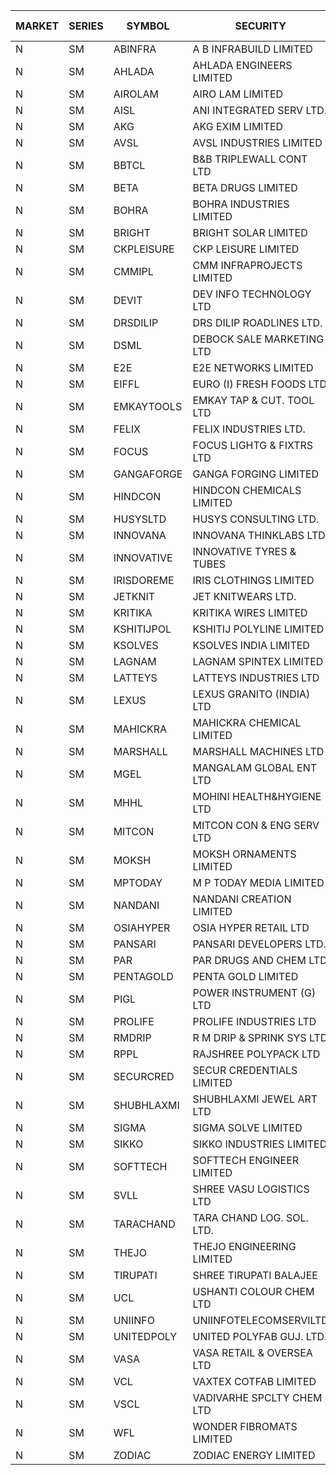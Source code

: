 


| MARKET | SERIES | SYMBOL | SECURITY | PREV CL PR | OPEN PRICE | HIGH PRICE | LOW PRICE | CLOSE PRICE | NET TRDVAL | NET TRDQTY | CORP IND | HI 52 WK | LO 52 WK |
| ----- | ----- | ----- | ----- | ----- | ----- | ----- | ----- | ----- | ----- | ----- | ----- | ----- | ----- |
| N | SM | ABINFRA | A B INFRABUILD LIMITED | 6.50 | 6.20 | 6.20 | 6.20 | 6.20 | 24800.00 | 4000 |  | 12.80 | 6.05 |
| N | SM | AHLADA | AHLADA ENGINEERS LIMITED | 90.90 | 89.90 | 89.95 | 89.75 | 89.85 | 359400.00 | 4000 |  | 93.40 | 36.30 |
| N | SM | AIROLAM | AIRO LAM LIMITED | 25.00 | 26.50 | 27.95 | 26.50 | 27.95 | 163350.00 | 6000 |  | 30.50 | 14.45 |
| N | SM | AISL | ANI INTEGRATED SERV LTD. | 22.15 | 21.50 | 21.50 | 21.50 | 21.50 | 25800.00 | 1200 |  | 28.55 | 14.30 |
| N | SM | AKG | AKG EXIM LIMITED | 62.10 | 60.60 | 60.60 | 60.60 | 60.60 | 775680.00 | 12800 |  | 76.50 | 30.00 |
| N | SM | AVSL | AVSL INDUSTRIES LIMITED | 30.00 | 30.00 | 30.00 | 30.00 | 30.00 | 450000.00 | 15000 |  | 49.50 | 30.00 |
| N | SM | BBTCL | B&B TRIPLEWALL CONT LTD | 45.10 | 45.10 | 48.45 | 44.85 | 47.00 | 2351850.00 | 51000 |  | 48.45 | 27.20 |
| N | SM | BETA | BETA DRUGS LIMITED | 118.95 | 117.00 | 117.00 | 113.55 | 113.55 | 368920.00 | 3200 |  | 140.80 | 37.00 |
| N | SM | BOHRA | BOHRA INDUSTRIES LIMITED | 1.20 | 1.25 | 1.25 | 1.25 | 1.25 | 37500.00 | 30000 |  | 2.50 | .35 |
| N | SM | BRIGHT | BRIGHT SOLAR LIMITED | 7.95 | 8.30 | 8.30 | 8.30 | 8.30 | 199200.00 | 24000 |  | 15.50 | 4.70 |
| N | SM | CKPLEISURE | CKP LEISURE LIMITED | 2.95 | 2.95 | 2.95 | 2.95 | 2.95 | 11800.00 | 4000 |  | 7.55 | 2.75 |
| N | SM | CMMIPL | CMM INFRAPROJECTS LIMITED | 2.85 | 2.85 | 2.85 | 2.85 | 2.85 | 8550.00 | 3000 |  | 9.25 | 2.25 |
| N | SM | DEVIT | DEV INFO TECHNOLOGY LTD | 137.10 | 134.70 | 134.70 | 124.00 | 130.00 | 2335350.00 | 18000 |  | 139.45 | 57.00 |
| N | SM | DRSDILIP | DRS DILIP ROADLINES LTD. | 69.10 | 69.10 | 69.10 | 69.10 | 69.10 | 110560.00 | 1600 |  | 78.00 | 60.00 |
| N | SM | DSML | DEBOCK SALE MARKETING LTD | 16.10 | 15.30 | 15.30 | 15.30 | 15.30 | 91800.00 | 6000 |  | 21.95 | 3.50 |
| N | SM | E2E | E2E NETWORKS LIMITED | 42.55 | 44.65 | 44.65 | 44.65 | 44.65 | 535800.00 | 12000 |  | 57.95 | 13.30 |
| N | SM | EIFFL | EURO (I) FRESH FOODS LTD | 92.00 | 83.00 | 89.00 | 83.00 | 88.50 | 208000.00 | 2400 |  | 118.90 | 71.00 |
| N | SM | EMKAYTOOLS | EMKAY TAP & CUT. TOOL LTD | 98.80 | 103.70 | 103.70 | 103.70 | 103.70 | 62220.00 | 600 |  | 164.75 | 58.65 |
| N | SM | FELIX | FELIX INDUSTRIES LTD. | 37.00 | 35.15 | 35.15 | 35.15 | 35.15 | 140600.00 | 4000 |  | 40.30 | 10.80 |
| N | SM | FOCUS | FOCUS LIGHTG & FIXTRS LTD | 19.80 | 19.05 | 20.75 | 19.00 | 20.75 | 358200.00 | 18000 |  | 35.70 | 15.50 |
| N | SM | GANGAFORGE | GANGA FORGING LIMITED | 21.55 | 21.80 | 21.80 | 20.60 | 20.70 | 503400.00 | 24000 |  | 21.90 | 8.70 |
| N | SM | HINDCON | HINDCON CHEMICALS LIMITED | 25.20 | 26.40 | 26.90 | 26.40 | 26.90 | 319200.00 | 12000 |  | 27.00 | 8.05 |
| N | SM | HUSYSLTD | HUSYS CONSULTING LTD. | 96.50 | 96.00 | 96.00 | 91.70 | 91.70 | 375400.00 | 4000 |  | 131.85 | 20.50 |
| N | SM | INNOVANA | INNOVANA THINKLABS LTD. | 82.95 | 85.00 | 85.00 | 81.00 | 81.00 | 166000.00 | 2000 |  | 301.40 | 70.25 |
| N | SM | INNOVATIVE | INNOVATIVE TYRES & TUBES | 9.45 | 9.80 | 9.90 | 9.70 | 9.90 | 325200.00 | 33000 |  | 13.20 | 5.40 |
| N | SM | IRISDOREME | IRIS CLOTHINGS LIMITED | 47.50 | 49.00 | 49.00 | 49.00 | 49.00 | 548800.00 | 11200 |  | 192.00 | 28.50 |
| N | SM | JETKNIT | JET KNITWEARS LTD. | 19.00 | 19.95 | 19.95 | 19.95 | 19.95 | 29925.00 | 1500 |  | 24.75 | 19.00 |
| N | SM | KRITIKA | KRITIKA WIRES LIMITED | 37.00 | 37.50 | 37.50 | 37.50 | 37.50 | 450000.00 | 12000 |  | 37.50 | 32.00 |
| N | SM | KSHITIJPOL | KSHITIJ POLYLINE LIMITED | 25.10 | 25.00 | 25.20 | 25.00 | 25.10 | 1601200.00 | 64000 |  | 34.10 | 19.20 |
| N | SM | KSOLVES | KSOLVES INDIA LIMITED | 423.00 | 423.00 | 423.00 | 423.00 | 423.00 | 253800.00 | 600 |  | 438.00 | 102.05 |
| N | SM | LAGNAM | LAGNAM SPINTEX LIMITED | 9.50 | 9.05 | 9.05 | 9.05 | 9.05 | 27150.00 | 3000 |  | 12.50 | 6.60 |
| N | SM | LATTEYS | LATTEYS INDUSTRIES LTD | 54.40 | 55.00 | 55.00 | 55.00 | 55.00 | 110000.00 | 2000 |  | 60.80 | 35.20 |
| N | SM | LEXUS | LEXUS GRANITO (INDIA) LTD | 21.70 | 21.55 | 21.55 | 21.50 | 21.50 | 236550.00 | 11000 |  | 21.70 | 4.55 |
| N | SM | MAHICKRA | MAHICKRA CHEMICAL LIMITED | 81.00 | 80.70 | 81.25 | 80.70 | 81.25 | 485625.00 | 6000 |  | 93.50 | 70.00 |
| N | SM | MARSHALL | MARSHALL MACHINES LTD | 13.45 | 14.10 | 14.10 | 13.40 | 14.10 | 3182100.00 | 228000 | XO | 20.80 | 4.85 |
| N | SM | MGEL | MANGALAM GLOBAL ENT LTD | 41.50 | 41.00 | 41.00 | 41.00 | 41.00 | 246000.00 | 6000 |  | 65.10 | 38.00 |
| N | SM | MHHL | MOHINI HEALTH&HYGIENE LTD | 18.00 | 17.10 | 17.10 | 17.10 | 17.10 | 51300.00 | 3000 |  | 23.20 | 11.35 |
| N | SM | MITCON | MITCON CON & ENG SERV LTD | 39.00 | 39.00 | 39.05 | 39.00 | 39.00 | 468100.00 | 12000 |  | 43.00 | 36.50 |
| N | SM | MOKSH | MOKSH ORNAMENTS LIMITED | 29.00 | 29.00 | 29.00 | 29.00 | 29.00 | 87000.00 | 3000 |  | 36.25 | 21.00 |
| N | SM | MPTODAY | M P TODAY MEDIA LIMITED | 12.50 | 13.10 | 13.10 | 13.10 | 13.10 | 26200.00 | 2000 |  | 22.35 | 9.70 |
| N | SM | NANDANI | NANDANI CREATION LIMITED | 12.40 | 12.85 | 12.85 | 12.85 | 12.85 | 64250.00 | 5000 |  | 14.00 | 6.20 |
| N | SM | OSIAHYPER | OSIA HYPER RETAIL LTD | 205.00 | 205.00 | 205.00 | 205.00 | 205.00 | 164000.00 | 800 |  | 325.00 | 185.05 |
| N | SM | PANSARI | PANSARI DEVELOPERS LTD. | 22.35 | 22.25 | 22.25 | 22.25 | 22.25 | 534000.00 | 24000 |  | 23.10 | 20.65 |
| N | SM | PAR | PAR DRUGS AND CHEM LTD | 66.00 | 63.00 | 66.00 | 63.00 | 66.00 | 387400.00 | 6000 |  | 74.80 | 26.20 |
| N | SM | PENTAGOLD | PENTA GOLD LIMITED | 46.50 | 48.60 | 48.60 | 48.60 | 48.60 | 145800.00 | 3000 |  | 48.60 | 15.40 |
| N | SM | PIGL | POWER INSTRUMENT (G) LTD | 10.50 | 10.70 | 10.70 | 10.70 | 10.70 | 42800.00 | 4000 | XO | 11.20 | 8.05 |
| N | SM | PROLIFE | PROLIFE INDUSTRIES LTD | 60.65 | 60.50 | 63.55 | 60.50 | 63.50 | 562650.00 | 9000 |  | 63.55 | 27.35 |
| N | SM | RMDRIP | R M DRIP & SPRINK SYS LTD | 49.90 | 50.00 | 50.00 | 45.00 | 49.80 | 2268600.00 | 46000 |  | 63.00 | 14.65 |
| N | SM | RPPL | RAJSHREE POLYPACK LTD | 97.65 | 96.00 | 102.50 | 93.10 | 100.00 | 1468850.00 | 15000 |  | 102.50 | 47.75 |
| N | SM | SECURCRED | SECUR CREDENTIALS LIMITED | 20.30 | 20.30 | 20.30 | 19.80 | 19.80 | 36060.00 | 1800 |  | 33.75 | 12.15 |
| N | SM | SHUBHLAXMI | SHUBHLAXMI JEWEL ART LTD | 16.15 | 16.95 | 16.95 | 16.95 | 16.95 | 16950.00 | 1000 |  | 52.25 | 12.05 |
| N | SM | SIGMA | SIGMA SOLVE LIMITED | 47.00 | 47.00 | 53.70 | 47.00 | 52.20 | 3741900.00 | 72000 |  | 53.90 | 45.00 |
| N | SM | SIKKO | SIKKO INDUSTRIES LIMITED | 26.60 | 26.60 | 26.60 | 26.60 | 26.60 | 106400.00 | 4000 |  | 33.80 | 18.00 |
| N | SM | SOFTTECH | SOFTTECH ENGINEER LIMITED | 84.85 | 80.80 | 84.65 | 80.65 | 81.90 | 1429360.00 | 17600 |  | 88.00 | 32.45 |
| N | SM | SVLL | SHREE VASU LOGISTICS LTD | 90.40 | 90.45 | 90.45 | 90.45 | 90.45 | 90450.00 | 1000 |  | 106.00 | 70.00 |
| N | SM | TARACHAND | TARA CHAND LOG. SOL. LTD. | 32.50 | 32.20 | 32.20 | 32.20 | 32.20 | 64400.00 | 2000 |  | 43.00 | 21.10 |
| N | SM | THEJO | THEJO ENGINEERING LIMITED | 1080.00 | 1085.00 | 1088.00 | 1080.00 | 1080.00 | 325300.00 | 300 |  | 1468.50 | 350.55 |
| N | SM | TIRUPATI | SHREE TIRUPATI BALAJEE | 34.50 | 35.00 | 36.10 | 35.00 | 36.10 | 213300.00 | 6000 |  | 45.00 | 22.40 |
| N | SM | UCL | USHANTI COLOUR CHEM LTD | 32.00 | 27.25 | 30.00 | 27.25 | 28.60 | 114500.00 | 4000 |  | 47.20 | 20.50 |
| N | SM | UNIINFO | UNIINFOTELECOMSERVILTD | 24.95 | 25.40 | 25.40 | 23.75 | 24.95 | 245800.00 | 10000 |  | 32.15 | 7.85 |
| N | SM | UNITEDPOLY | UNITED POLYFAB GUJ. LTD. | 18.75 | 19.65 | 19.65 | 19.65 | 19.65 | 58950.00 | 3000 |  | 19.65 | 5.95 |
| N | SM | VASA | VASA RETAIL & OVERSEA LTD | 5.65 | 5.90 | 5.90 | 5.90 | 5.90 | 23600.00 | 4000 |  | 14.00 | 5.00 |
| N | SM | VCL | VAXTEX COTFAB LIMITED | 19.25 | 18.50 | 18.50 | 18.50 | 18.50 | 111000.00 | 6000 |  | 27.35 | 15.20 |
| N | SM | VSCL | VADIVARHE SPCLTY CHEM LTD | 11.70 | 12.25 | 12.25 | 12.25 | 12.25 | 73500.00 | 6000 |  | 17.80 | 5.85 |
| N | SM | WFL | WONDER FIBROMATS LIMITED | 45.45 | 47.70 | 47.70 | 47.70 | 47.70 | 76320.00 | 1600 |  | 93.95 | 42.70 |
| N | SM | ZODIAC | ZODIAC ENERGY LIMITED | 13.30 | 13.30 | 13.65 | 12.65 | 13.65 | 361600.00 | 28000 |  | 23.75 | 11.25 |



